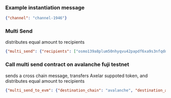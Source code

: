 ### Example instantiation message
``` json
{"channel": "channel-1946"}
```

### Multi Send
distributes equal amount to recipients
``` json
{"multi_send": {"recipients": ["osmo139a8plum50nhyqvu42papdf6xa9s3nfqdn5lx3","osmo1kux208ex604jh4l6js4sap4nuygqw6eakzu9ye"]}}
```

### Call multi send contract on avalanche fuji testnet
sends a cross chain message, transfers Axelar suppoted token, and distributes equal amount to recipients
``` json
{"multi_send_to_evm": {"destination_chain": "avalanche", "destination_address": "0xE2cd00e8BBf48AdFb7DF0B00F55260f17127D445", "recipients": ["0x68B93045fe7D8794a7cAF327e7f855CD6Cd03BB8","0xB8Cd93C83A974649D76B1c19f311f639e62272BC"]}, "fee": {"amount": "1", "recipient": "axelar1jqqar3h9q62h2ed09wc8sxfp88ke8mulsvh8r3"}}
```

